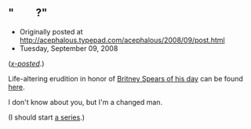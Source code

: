 ## "&nbsp;&nbsp;&nbsp;&nbsp;&nbsp;&nbsp;&nbsp;&nbsp;&nbsp;?"

 * Originally posted at http://acephalous.typepad.com/acephalous/2008/09/post.html
 * Tuesday, September 09, 2008



([_x-posted_](http://edgeofthewest.wordpress.com/2008/09/09/3392/).)

Life-altering erudition in honor of [Britney Spears of his day](http://acephalous.typepad.com/acephalous/2008/02/this-is-how-ver.html) can be found [here](http://books.google.com/books?id=z7dCAAAAIAAJ&printsec=frontcover&dq=oxford+lectures+1905&num=100&ei=lBvHSMiYA4u8tAOV4LjXDA&client=firefox-a#PPT1,M1).  

I don't know about you, but I'm a changed man.

(I should start [a series](http://acephalous.typepad.com/acephalous/2008/07/thank-god-for-a.html).)

		
